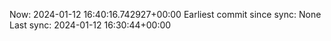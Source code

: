 Now: 2024-01-12 16:40:16.742927+00:00 Earliest commit since sync: None Last sync: 2024-01-12 16:30:44+00:00
